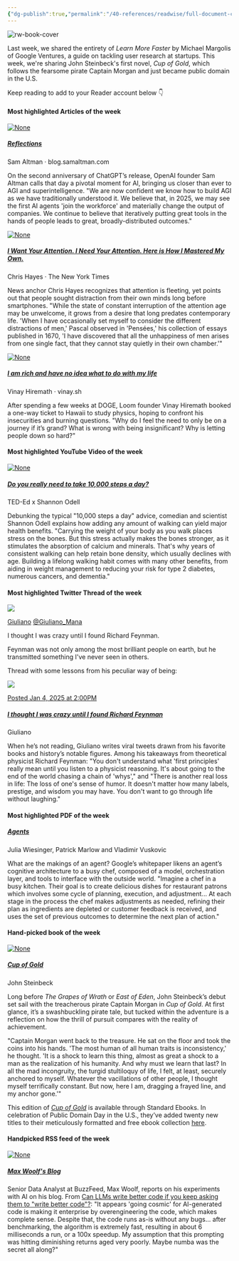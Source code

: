 ```yaml
---
{"dg-publish":true,"permalink":"/40-references/readwise/full-document-contents/wisereads-vol-73-altman-s-reflections-steinbeck-s-cup-of-gold-and-more/","tags":["rw/articles"]}
---
```


![rw-book-cover](https://readwise-assets.s3.amazonaws.com/static/images/wisereads/base/owl.24130856a41e.jpg)

Last week, we shared the entirety of *Learn More Faster* by Michael Margolis of Google Ventures, a guide on tackling user research at startups. This week, we're sharing John Steinbeck's first novel, *Cup of Gold*, which follows the fearsome pirate Captain Morgan and just became public domain in the U.S.

Keep reading to add to your Reader account below 👇

#### Most highlighted Articles of the week

[![None](https://readwise-assets.s3.amazonaws.com/media/wisereads/articles/reflections/cover_image.jpeg)](https://blog.samaltman.com/reflections/)
#####  [Reflections](https://blog.samaltman.com/reflections/)

Sam Altman · blog.samaltman.com

On the second anniversary of ChatGPT’s release, OpenAI founder Sam Altman calls that day a pivotal moment for AI, bringing us closer than ever to AGI and superintelligence. "We are now confident we know how to build AGI as we have traditionally understood it. We believe that, in 2025, we may see the first AI agents 'join the workforce' and materially change the output of companies. We continue to believe that iteratively putting great tools in the hands of people leads to great, broadly-distributed outcomes."

[![None](https://readwise-assets.s3.amazonaws.com/media/wisereads/articles/i-want-your-attention-i-need-y/cover_image.webp)](https://www.nytimes.com/2025/01/03/opinion/chris-hayes-msnbc-attention.html/)
#####  [I Want Your Attention. I Need Your Attention. Here is How I Mastered My Own.](https://www.nytimes.com/2025/01/03/opinion/chris-hayes-msnbc-attention.html/)

Chris Hayes · The New York Times

News anchor Chris Hayes recognizes that attention is fleeting, yet points out that people sought distraction from their own minds long before smartphones. "While the state of constant interruption of the attention age may be unwelcome, it grows from a desire that long predates contemporary life. 'When I have occasionally set myself to consider the different distractions of men,' Pascal observed in 'Pensées,' his collection of essays published in 1670, 'I have discovered that all the unhappiness of men arises from one single fact, that they cannot stay quietly in their own chamber.'"

[![None](https://readwise-assets.s3.amazonaws.com/media/wisereads/articles/i-am-rich-and-have-no-idea-wha/cover_image.webp)](https://vinay.sh/i-am-rich-and-have-no-idea-what-to-do-with-my-life/)
#####  [I am rich and have no idea what to do with my life](https://vinay.sh/i-am-rich-and-have-no-idea-what-to-do-with-my-life/)

Vinay Hiremath · vinay.sh

After spending a few weeks at DOGE, Loom founder Vinay Hiremath booked a one-way ticket to Hawaii to study physics, hoping to confront his insecurities and burning questions. "Why do I feel the need to only be on a journey if it’s grand? What is wrong with being insignificant? Why is letting people down so hard?"

#### Most highlighted YouTube Video of the week

[![None](https://readwise-assets.s3.amazonaws.com/media/wisereads/articles/do-you-really-need-to-take-100/cover_image.jpg)](https://www.youtube.com/watch?v=eEWa7cpiyD8)
#####  [Do you really need to take 10,000 steps a day?](https://www.youtube.com/watch?v=eEWa7cpiyD8)

TED-Ed x Shannon Odell

Debunking the typical "10,000 steps a day" advice, comedian and scientist Shannon Odell explains how adding any amount of walking can yield major health benefits. "Carrying the weight of your body as you walk places stress on the bones. But this stress actually makes the bones stronger, as it stimulates the absorption of calcium and minerals. That's why years of consistent walking can help retain bone density, which usually declines with age. Building a lifelong walking habit comes with many other benefits, from aiding in weight management to reducing your risk for type 2 diabetes, numerous cancers, and dementia."

#### Most highlighted Twitter Thread of the week

![](https://pbs.twimg.com/profile_images/1516430589213171714/92hhF1gI.jpg)

[Giuliano](https://twitter.com/Giuliano_Mana)
[@Giuliano\_Mana](https://twitter.com/Giuliano_Mana)

I thought I was crazy until I found Richard Feynman.

Feynman was not only among the most brilliant people on earth, but he transmitted something I've never seen in others.

Thread with some lessons from his peculiar way of being:

![](https://pbs.twimg.com/media/GgdEKkpbgAAvZIS.jpg)

[Posted Jan 4, 2025 at 2:00PM](https://twitter.com/Giuliano_Mana/status/1875542720913272860)

#####  [I thought I was crazy until I found Richard Feynman](https://x.com/Giuliano_Mana/status/1875542720913272860/?rw_tt_thread=True)

Giuliano

When he’s not reading, Giuliano writes viral tweets drawn from his favorite books and history’s notable figures. Among his takeaways from theoretical physicist Richard Feynman: "You don't understand what 'first principles' really mean until you listen to a physicist reasoning. It's about going to the end of the world chasing a chain of 'whys'," and "There is another real loss in life: The loss of one's sense of humor. It doesn't matter how many labels, prestige, and wisdom you may have. You don't want to go through life without laughing."

#### Most highlighted PDF of the week

#####  [Agents](https://readwise-assets.s3.amazonaws.com/media/wisereads/articles/agents/Newwhitepaper_Agents2.pdf)

Julia Wiesinger, Patrick Marlow and Vladimir Vuskovic

What are the makings of an agent? Google’s whitepaper likens an agent’s cognitive architecture to a busy chef, composed of a model, orchestration layer, and tools to interface with the outside world. "Imagine a chef in a busy kitchen. Their goal is to create delicious dishes for restaurant patrons which involves some cycle of planning, execution, and adjustment... At each stage in the process the chef makes adjustments as needed, refining their plan as ingredients are depleted or customer feedback is received, and uses the set of previous outcomes to determine the next plan of action."

#### Hand-picked book of the week

[![None](https://readwise-assets.s3.amazonaws.com/media/wisereads/articles/cup-of-gold/cover_image.png)](https://readwise.io/reader/fd/259218820)
#####  [Cup of Gold](https://readwise.io/reader/fd/259218820)

John Steinbeck

Long before *The Grapes of Wrath* or *East of Eden*, John Steinbeck’s debut set sail with the treacherous pirate Captain Morgan in *Cup of Gold*. At first glance, it’s a swashbuckling pirate tale, but tucked within the adventure is a reflection on how the thrill of pursuit compares with the reality of achievement.

"Captain Morgan went back to the treasure. He sat on the floor and took the coins into his hands. 'The most human of all human traits is inconsistency,' he thought. 'It is a shock to learn this thing, almost as great a shock to a man as the realization of his humanity. And why must we learn that last? In all the mad incongruity, the turgid stultiloquy of life, I felt, at least, securely anchored to myself. Whatever the vacillations of other people, I thought myself terrifically constant. But now, here I am, dragging a frayed line, and my anchor gone.'"

This edition of [*Cup of Gold*](https://standardebooks.org/ebooks/john-steinbeck/cup-of-gold) is available through Standard Ebooks. In celebration of Public Domain Day in the U.S., they’ve added twenty new titles to their meticulously formatted and free ebook collection [here](https://standardebooks.org/blog/public-domain-day-2025).

#### Handpicked RSS feed of the week

[![None](https://readwise-assets.s3.amazonaws.com/media/wisereads/articles/max-woolf-s-blog/cover_image.webp)](https://minimaxir.com/post/index.xml)
#####  [Max Woolf's Blog](https://minimaxir.com/post/index.xml)

Senior Data Analyst at BuzzFeed, Max Woolf, reports on his experiments with AI on his blog. From [Can LLMs write better code if you keep asking them to "write better code"?](https://wise.readwise.io/save?url=https://minimaxir.com/2025/01/write-better-code/): "It appears 'going cosmic' for AI-generated code is making it enterprise by overengineering the code, which makes complete sense. Despite that, the code runs as-is without any bugs... after benchmarking, the algorithm is extremely fast, resulting in about 6 milliseconds a run, or a 100x speedup. My assumption that this prompting was hitting diminishing returns aged very poorly. Maybe numba was the secret all along?"
